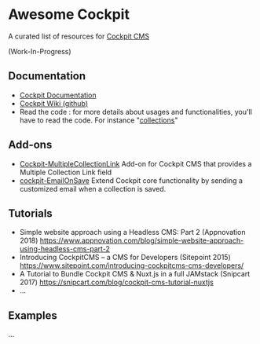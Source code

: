 # Awesome Cockpit
A curated list of resources for [Cockpit CMS](https://github.com/agentejo/cockpit)

(Work-In-Progress)

## Documentation

* [Cockpit Documentation](https://getcockpit.com/documentation)
* [Cockpit Wiki (github)](https://github.com/agentejo/cockpit/wiki)
* Read the code : for more details about usages and functionalities, you'll have to read the code. For instance "[collections](https://github.com/agentejo/cockpit/blob/next/modules/Collections/bootstrap.php)"


## Add-ons

* [Cockpit-MultipleCollectionLink](https://github.com/pauloamgomes/Cockpit-MultipleCollectionLink)
Add-on for Cockpit CMS that provides a Multiple Collection Link field
* [cockpit-EmailOnSave](https://github.com/pauloamgomes/cockpit-EmailOnSave)
Extend Cockpit core functionality by sending a customized email when a collection is saved.

## Tutorials
* Simple website approach using a Headless CMS: Part 2 (Appnovation 2018) https://www.appnovation.com/blog/simple-website-approach-using-headless-cms-part-2
* Introducing CockpitCMS – a CMS for Developers (Sitepoint 2015) https://www.sitepoint.com/introducing-cockpitcms-cms-developers/
* A Tutorial to Bundle Cockpit CMS & Nuxt.js in a full JAMstack (Snipcart 2017) https://snipcart.com/blog/cockpit-cms-tutorial-nuxtjs
* ...

## Examples
...
